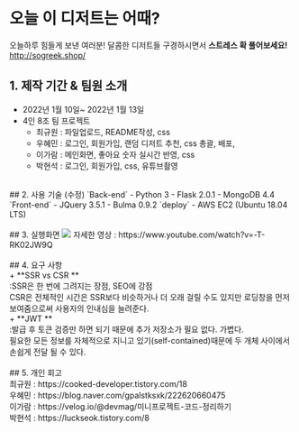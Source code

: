 # 오늘 이 디저트는 어때?
오늘하루 힘들게 보낸 여러분! 
달콤한 디저트들 구경하시면서  **스트레스 확 풀어보세요!**   
http://sogreek.shop/
<br>
## 1. 제작 기간 & 팀원 소개
- 2022년 1월 10일~ 2022년 1월 13일
- 4인 8조 팀 프로젝트
  + 최규원 : 파일업로드, README작성, css
  + 우혜민 : 로그인, 회원가입, 랜덤 디저트 추천, css 총괄, 배포,  
  + 이가람 : 메인화면, 좋아요 숫자 실시간 반영, css
  + 박현석 : 로그인, 회원가입, css, 유튜브촬영
<br>
## 2. 사용 기술 (수정)
`Back-end`
- Python 3
- Flask 2.0.1
- MongoDB 4.4
`Front-end`
- JQuery 3.5.1
- Bulma 0.9.2
`deploy`
- AWS EC2 (Ubuntu 18.04 LTS)
<br><br>
## 3. 실행화면
<img src="https://postfiles.pstatic.net/MjAyMjAxMTNfOSAg/MDAxNjQyMDUzODk0MzQ4.wbDv1nBvhgKIekGaOnbFtaCbppIoIj74sXEgx5SAbLcg.sAkV0lVDMTaYqQICnYqgxAJWM1r66cFwN6Ffvq8oW9Qg.PNG.gpalstksxk/SE-2f9bb851-090b-4428-adb7-ce61311bda93.png?type=w773">
자세한 영상 : https://www.youtube.com/watch?v=-T-RK02JW9Q<br>
<br>
## 4. 요구 사항<br>
+ **SSR vs CSR **   <br>
 :SSR은 한 번에 그려지는 장점, SEO에 강점<br>
CSR은 전체적인 시간은 SSR보다 비슷하거나 더 오래 걸릴 수도 있지만 로딩창을 먼저 보여줌으로써 사용자의 인내심을 늘려준다.<br>
+ **JWT **   <br>
 :발급 후 토큰 검증만 하면 되기 때문에 추가 저장소가 필요 없다. 가볍다.<br>
필요한 모든 정보를 자체적으로 지니고 있기(self-contained)때문에 두 개체 사이에서 손쉽게 전달 될 수 있다.<br>

<br>
## 5. 개인 회고<br>
최규원 : https://cooked-developer.tistory.com/18   <br>
우혜민 : https://blog.naver.com/gpalstksxk/222620660475<br>
이가람 : https://velog.io/@devmag/미니프로젝트-코드-정리하기<br>
박현석 : https://luckseok.tistory.com/8<br>
